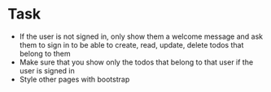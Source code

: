 # Task 

- If the user is not signed in, only show them a welcome message and ask them to sign in to 
    be able to create, read, update, delete todos that belong to them 
- Make sure that you show only the todos that belong to that user if the user is signed in
- Style other pages with bootstrap
